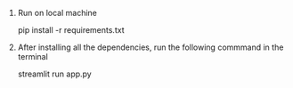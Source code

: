 1. Run on local machine

   pip install -r requirements.txt

2. After installing all the dependencies, run the following commmand in the terminal

    streamlit run app.py